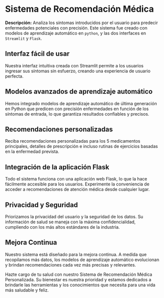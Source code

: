 # Sistema de Recomendación Médica
**Descripción:**
Analiza los síntomas introducidos por el usuario para predecir enfermedades potenciales con precisión. Este sistema fue creado con modelos de aprendizaje automático en `python`, y  las dos  interfaces en `Streamlit` y `Flask`.

## Interfaz fácil de usar
Nuestra interfaz intuitiva creada con Streamlit permite a los usuarios ingresar sus síntomas sin esfuerzo, creando una experiencia de usuario perfecta.

## Modelos avanzados de aprendizaje automático
Hemos integrado modelos de aprendizaje automático de última generación en Python que predicen con precisión enfermedades en función de los síntomas de entrada, lo que garantiza resultados confiables y precisos.

## Recomendaciones personalizadas
Reciba recomendaciones personalizadas para los 5 medicamentos principales, detalles de prescripción e incluso rutinas de ejercicios basadas en la enfermedad prevista.

## Integración de la aplicación Flask
Todo el sistema funciona con una aplicación web Flask, lo que la hace fácilmente accesible para los usuarios. Experimente la conveniencia de acceder a recomendaciones de atención médica desde cualquier lugar.

## Privacidad y Seguridad
Priorizamos la privacidad del usuario y la seguridad de los datos. Su información de salud se maneja con la máxima confidencialidad, cumpliendo con los más altos estándares de la industria.

## Mejora Continua
Nuestro sistema está diseñado para la mejora continua. A medida que recopilamos más datos, los modelos de aprendizaje automático evolucionan y brindan recomendaciones cada vez más precisas y relevantes.

Hazte cargo de tu salud con nuestro Sistema de Recomendación Médica Personalizada. Su bienestar es nuestra prioridad y estamos dedicados a brindarle las herramientas y los conocimientos que necesita para una vida más saludable y feliz.
